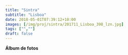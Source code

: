 ```yaml
---
title: "Sintra"
subtitle: "Lisboa"
date: 2018-05-01T07:39:12+10:00
images: [/img/proj/sintra/201711_Lisboa_398_lzn.jpg]
tags: ["",""]
draft: false
---
```


**Álbum de fotos**

